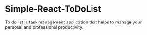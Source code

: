 # Simple-React-ToDoList
To do list is task management application that helps to manage your personal and professional productivity.
